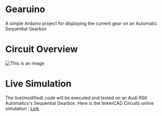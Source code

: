 # Gearuino
A simple Arduino project for displaying the current gear on an Automatic Sequential Gearbox
# Circuit Overview
![This is an image](https://github.com/RickyWanga/Gearuino/blob/main/image.png)
# Live Simulation
The live(modified) code will be executed and tested on an Audi RS6 Automatics's Sequential Gearbox.
Here is the tinkerCAD Circuits online simulation : [Link](https://www.tinkercad.com/things/2kLFSWsmm8D-gearuino)
